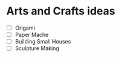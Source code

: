 # Arts and Crafts ideas
- [ ] Origami
- [ ] Paper Mache
- [ ] Building Small Houses
- [ ] Sculpture Making
